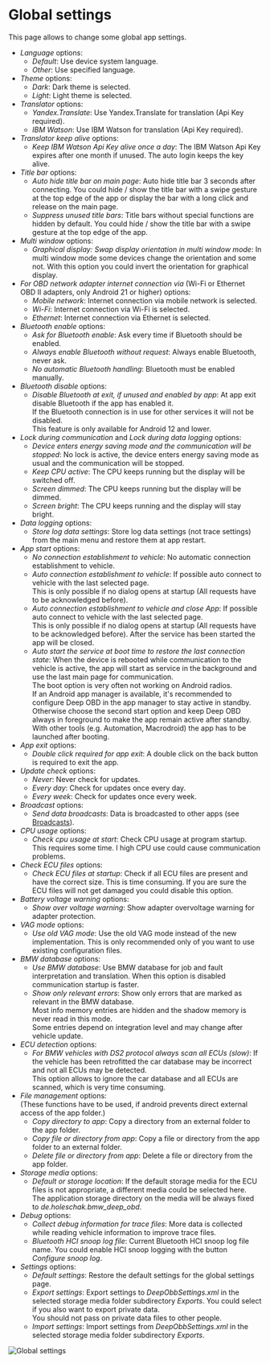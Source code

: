 # Global settings
This page allows to change some global app settings.  
* _Language_ options:
  * _Default_: Use device system language.
  * _Other_: Use specified language.
* _Theme_ options:
  * _Dark_: Dark theme is selected.
  * _Light_: Light theme is selected.
* _Translator_ options:
  * _Yandex.Translate_: Use Yandex.Translate for translation (Api Key required).
  * _IBM Watson_: Use IBM Watson for translation (Api Key required).
* _Translator keep alive_ options:
  * _Keep IBM Watson Api Key alive once a day_: The IBM Watson Api Key expires after one month if unused. The auto login keeps the key alive.
* _Title bar_ options:
  * _Auto hide title bar on main page_: Auto hide title bar 3 seconds after connecting. You could hide / show the title bar with a swipe gesture at the top edge of the app or display the bar with a long click and release on the main page.
  * _Suppress unused title bars_: Title bars without special functions are hidden by default. You could hide / show the title bar with a swipe gesture at the top edge of the app.
* _Multi window_ options:
  * _Graphical display: Swap display orientation in multi window mode_: In multi window mode some devices change the orientation and some not. With this option you could invert the orientation for graphical display.
* _For OBD network adapter internet connection via_ (Wi-Fi or Ethernet OBD II adapters, only Android 21 or higher) options:
  * _Mobile network_: Internet connection via mobile network is selected.
  * _Wi-Fi_: Internet connection via Wi-Fi is selected.
  * _Ethernet_: Internet connection via Ethernet is selected.
* _Bluetooth enable_ options:
  * _Ask for Bluetooth enable_: Ask every time if Bluetooth should be enabled.
  * _Always enable Bluetooth without request_: Always enable Bluetooth, never ask.
  * _No automatic Bluetooth handling_: Bluetooth must be enabled manually.
* _Bluetooth disable_ options:
  * _Disable Bluetooth at exit, if unused and enabled by app_: At app exit disable Bluetooth if the app has enabled it.  
  If the Bluetooth connection is in use for other services it will not be disabled.  
  This feature is only available for Android 12 and lower.
* _Lock during communication_ and _Lock during data logging_ options:
  * _Device enters energy saving mode and the communication will be stopped_: No lock is active, the device enters energy saving mode as usual and the communication will be stopped.
  * _Keep CPU active_: The CPU keeps running but the display will be switched off.
  * _Screen dimmed_: The CPU keeps running but the display will be dimmed.
  * _Screen bright_: The CPU keeps running and the display will stay bright.
* _Data logging_ options:
  * _Store log data settings_: Store log data settings (not trace settings) from the main menu and restore them at app restart.
* _App start_ options:
  * _No connection establishment to vehicle_: No automatic connection establishment to vehicle.
  * _Auto connection establishment to vehicle_: If possible auto connect to vehicle with the last selected page.  
    This is only possible if no dialog opens at startup (All requests have to be acknowledged before).
  * _Auto connection establishment to vehicle and close App_: If possible auto connect to vehicle with the last selected page.  
    This is only possible if no dialog opens at startup (All requests have to be acknowledged before).
    After the service has been started the app will be closed.
  * _Auto start the service at boot time to restore the last connection state_: When the device is rebooted while communication to the vehicle is active, the app will start as service in the background and use the last main page for communication.  
    The boot option is very often not working on Android radios.  
    If an Android app manager is available, it's recommended to configure Deep OBD in the app manager to stay active in standby.  
    Otherwise choose the second start option and keep Deep OBD always in foreground to make the app remain active after standby. With other tools (e.g. Automation, Macrodroid) the app has to be launched after booting.
* _App exit_ options:
  * _Double click required for app exit_: A double click on the back button is required to exit the app.
* _Update check_ options:
  * _Never_: Never check for updates.
  * _Every day_: Check for updates once every day.
  * _Every week_: Check for updates once every week.
* _Broadcast_ options:
  * _Send data broadcasts_: Data is broadcasted to other apps (see [Broadcasts](Page_specification.md#broadcasts)).
* _CPU usage_ options:
  * _Check cpu usage at start_: Check CPU usage at program startup. This requires some time. I high CPU use could cause communication problems.
* _Check ECU files_ options:
  * _Check ECU files at startup_: Check if all ECU files are present and have the correct size. This is time consuming. If you are sure the ECU files will not get damaged you could disable this option.
* _Battery voltage warning_ options:
  * _Show over voltage warning_: Show adapter overvoltage warning for adapter protection.
* _VAG mode_ options:
  * _Use old VAG mode_: Use the old VAG mode instead of the new implementation. This is only recommended only of you want to use existing configuration files.
* _BMW database_ options:
  * _Use BMW database_: Use BMW database for job and fault interpretation and translation. When this option is disabled communication startup is faster.
  * _Show only relevant errors_: Show only errors that are marked as relevant in the BMW database.  
  Most info memory entries are hidden and the shadow memory is never read in this mode.  
  Some entries depend on integration level and may change after vehicle update.  
* _ECU detection_ options:
  * _For BMW vehicles with DS2 protocol always scan all ECUs (slow)_: If the vehicle has been retrofitted the car database may be incorrect and not all ECUs may be detected.  
  This option allows to ignore the car database and all ECUs are scanned, which is very time consuming.
* _File management_ options:  
(These functions have to be used, if android prevents direct external access of the app folder.)
  * _Copy directory to app_: Copy a directory from an external folder to the app folder.
  * _Copy file or directory from app_: Copy a file or directory from the app folder to an external folder.
  * _Delete file or directory from app_: Delete a file or directory from the app folder.
* _Storage media_ options:
  * _Default or storage location_: If the default storage media for the ECU files is not appropriate, a different media could be selected here.  
  The application storage directory on the media will be always fixed to _de.holeschak.bmw_deep_obd_.
* _Debug_ options:
  * _Collect debug information for trace files_: More data is collected while reading vehicle information to improve trace files.
  * _Bluetooth HCI snoop log file_: Current Bluetooth HCI snoop log file name. You could enable HCI snoop logging with the button _Configure snoop log_.
* _Settings_ options:
  * _Default settings_: Restore the default settings for the global settings page.
  * _Export settings_: Export settings to _DeepObbSettings.xml_ in the selected storage media folder subdirectory _Exports_. You could select if you also want to export private data.  
  You should not pass on private data files to other people.
  * _Import settings_: Import settings from _DeepObbSettings.xml_ in the selected storage media folder subdirectory _Exports_.

![Global settings](GlobalSettings_AppGlobalSettingsSmall.png)

